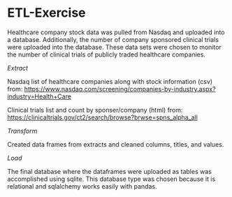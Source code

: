 # ETL-Exercise

Healthcare company stock data was pulled from Nasdaq and uploaded into a database. Additionally, the number of company sponsored clinical
trials were uploaded into the database. These data sets were chosen to monitor the number of clinical trials of publicly traded healthcare
companies.

*Extract*

Nasdaq list of healthcare companies along with stock information (csv) from:
https://www.nasdaq.com/screening/companies-by-industry.aspx?industry=Health+Care

Clinical trials list and count by sponser/company (html) from:
https://clinicaltrials.gov/ct2/search/browse?brwse=spns_alpha_all

*Transform*

Created data frames from extracts and cleaned columns, titles, and values.

*Load*

The final database where the dataframes were uploaded as tables was accomplished using sqlite. This database type was chosen because
it is relational and sqlalchemy works easily with pandas.
